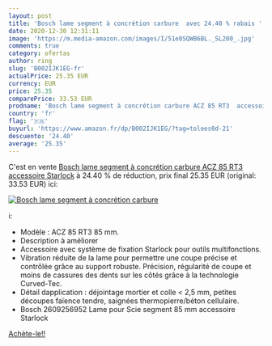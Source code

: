 ```yaml
---
layout: post
title: 'Bosch lame segment à concrétion carbure  avec 24.40 % rabais '
date: 2020-12-30 12:31:11
image: 'https://m.media-amazon.com/images/I/51e0SQWB6BL._SL200_.jpg'
comments: true
category: ofertas
author: ring
slug: 'B002IJK1EG-fr'
actualPrice: 25.35 EUR
currency: EUR
price: 25.35
comparePrice: 33.53 EUR
prodname: 'Bosch lame segment à concrétion carbure ACZ 85 RT3  accessoire Starlock'
country: 'fr'
flag: '🇫🇷'
buyurl: 'https://www.amazon.fr/dp/B002IJK1EG/?tag=tolees0d-21'
descuento: '24.40'
average: '25.35'
---
```


C'est en vente [Bosch lame segment à concrétion carbure ACZ 85 RT3  accessoire Starlock](https://www.amazon.fr/dp/B002IJK1EG/?tag=tolees0d-21)  à  24.40 % de réduction, prix final  25.35 EUR (original: 33.53 EUR) ici:

[![Bosch lame segment à concrétion carbure ](https://m.media-amazon.com/images/I/51e0SQWB6BL._SL200_.jpg)](https://www.amazon.fr/dp/B002IJK1EG/?tag=tolees0d-21)

ℹ️:

- Modèle : ACZ 85 RT3 85 mm.
- Description à améliorer
- Accessoire avec système de fixation Starlock pour outils multifonctions.
- Vibration réduite de la lame pour permettre une coupe précise et contrôlée grâce au support robuste. Précision, régularité de coupe et moins de cassures des dents sur les côtés grâce à la technologie Curved-Tec.
- Détail dapplication : déjointage mortier et colle < 2,5 mm, petites découpes faïence tendre, saignées thermopierre/béton cellulaire.
- Bosch 2609256952 Lame pour Scie segment 85 mm accessoire Starlock

[Achète-le!!](https://www.amazon.fr/dp/B002IJK1EG/?tag=tolees0d-21)
